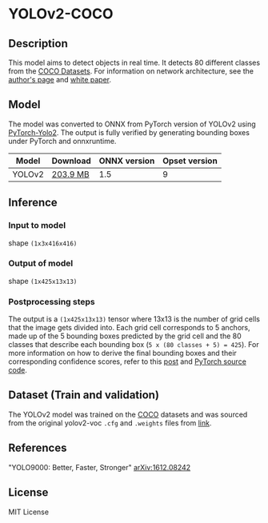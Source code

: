 <!--- SPDX-License-Identifier: MIT -->

# YOLOv2-COCO

## Description
This model aims to detect objects in real time. It detects 80 different classes from the [COCO Datasets](http://cocodataset.org/#home). For information on network architecture, see the [author's page](https://pjreddie.com/darknet/yolov2/) and [white paper](https://arxiv.org/pdf/1612.08242.pdf).

## Model
The model was converted to ONNX from PyTorch version of YOLOv2 using [PyTorch-Yolo2](https://github.com/marvis/pytorch-yolo2). The output is fully verified by generating bounding boxes under PyTorch and onnxruntime.

|Model|Download| ONNX version |Opset version|
|-----|:--------------|:-------------|:------------|
|YOLOv2|[203.9 MB](model/yolov2-coco-9.onnx) |1.5  |9 |

## Inference
### Input to model
shape `(1x3x416x416)`

### Output of model
shape `(1x425x13x13)`

### Postprocessing steps
The output is a `(1x425x13x13)` tensor where 13x13 is the number of grid cells that the image gets divided into. Each grid cell corresponds to 5 anchors, made up of the 5 bounding boxes predicted by the grid cell and the 80 classes that describe each bounding box (`5 x (80 classes + 5) = 425`). For more information on how to derive the final bounding boxes and their corresponding confidence scores, refer to this [post](https://docs.microsoft.com/en-us/dotnet/machine-learning/tutorials/object-detection-onnx) and [PyTorch source code](https://github.com/marvis/pytorch-yolo2/blob/main/detect.py).

## Dataset (Train and validation)
The YOLOv2 model was trained on the [COCO](http://cocodataset.org/#home) datasets and was sourced from the original yolov2-voc `.cfg` and `.weights` files from [link](https://pjreddie.com/darknet/yolov2/).

## References
"YOLO9000: Better, Faster, Stronger" [arXiv:1612.08242](https://arxiv.org/pdf/1612.08242.pdf)

## License
MIT License
